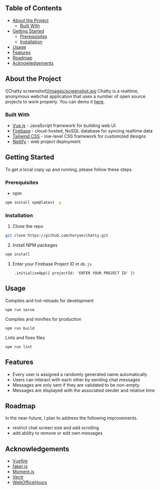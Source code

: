 ## Table of Contents
* [About the Project](#about-the-project)
  * [Built With](#built-with)
* [Getting Started](#getting-started)
  * [Prerequisites](#prerequisites)
  * [Installation](#installation)
* [Usage](#usage)
* [Features](#features)
* [Roadmap](#roadmap)
* [Acknowledgements](#acknowledgements)

## About the Project
![Chatty screenshot][/images/screenshot.jpg](https://chattty.netlify.com/)
Chatty is a realtime, anonymous webchat application that uses a number of open source projects to work properly. You can demo it [here](https://chattty.netlify.com).

### Built With
* [Vue.js](https://vuejs.org/) - JavaScript framework for building web UI
* [Firebase](https://firebase.google.com) - cloud-hosted, NoSQL database for syncing realtime data
* [Tailwind CSS](https://tailwindcss.com) - low-level CSS framework for customized designs
* [Netlify](https://www.netlify.com/) - web project deployment

## Getting Started
To get a local copy up and running, please follow these steps.

### Prerequisites
* npm
```sh
npm install npm@latest -g
```

### Installation
1. Clone the repo
```sh
git clone https://github.com/horyan/chatty.git
```
2. Install NPM packages
```sh
npm install
```
3. Enter your Firebase Project ID in `db.js`
```JS
    .initializeApp({ projectId: 'ENTER YOUR PROJECT ID' })
```

## Usage

Compiles and hot-reloads for development
```
npm run serve
```

Compiles and minifies for production
```
npm run build
```

Lints and fixes files
```
npm run lint
```

## Features
* Every user is assigned a randomly generated name automatically
* Users can interact with each other by sending chat messages
* Messages are only sent if they are validated to be non-empty
* Messages are displayed with the associated sender and relative time

## Roadmap
In the near-future, I plan to address the following improvements.
* restrict chat screen size and add scrolling
* add ability to remove or edit own messages

## Acknowledgements
* [Vuefire](https://github.com/vuejs/vuefire)
* [faker.js](https://github.com/marak/Faker.js/)
* [Moment.js](https://github.com/moment/moment/)
* [Vectr](https://vectr.com/)
* [WebOfficeHours](https://www.webofficehours.com/)
